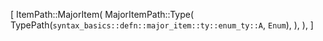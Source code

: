 [
    ItemPath::MajorItem(
        MajorItemPath::Type(
            TypePath(`syntax_basics::defn::major_item::ty::enum_ty::A`, `Enum`),
        ),
    ),
]